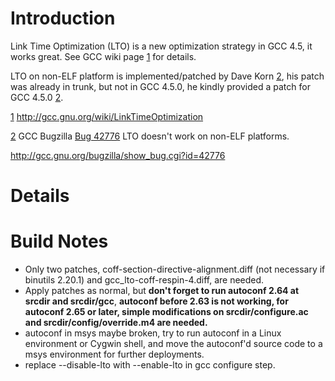 # Introduction #

Link Time Optimization (LTO) is a new optimization strategy in GCC 4.5, it works great. See
GCC wiki page [1](1.md) for details.

LTO on non-ELF platform is implemented/patched by Dave Korn [2](2.md), his patch was already in trunk, but not in GCC 4.5.0, he kindly provided a patch for GCC 4.5.0 [2](2.md).

[1](1.md) http://gcc.gnu.org/wiki/LinkTimeOptimization

[2](2.md) GCC Bugzilla [Bug 42776](https://code.google.com/p/qp-gcc/issues/detail?id=2776) LTO doesn't work on non-ELF platforms.

http://gcc.gnu.org/bugzilla/show_bug.cgi?id=42776


# Details #

# Build Notes #
  * Only two patches, coff-section-directive-alignment.diff (not necessary if binutils 2.20.1) and gcc\_lto-coff-respin-4.diff, are needed.
  * Apply patches as normal, but **don't forget to run autoconf 2.64 at srcdir and srcdir/gcc**, **autoconf before 2.63 is not working, for autoconf 2.65 or later, simple modifications on srcdir/configure.ac and srcdir/config/override.m4 are needed.**
  * autoconf in msys maybe broken, try to run autoconf in a Linux environment or Cygwin shell, and move the autoconf'd source code to a msys environment for further deployments.
  * replace --disable-lto with --enable-lto in gcc configure step.
